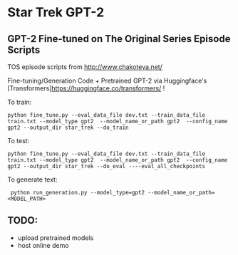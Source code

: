 # Star Trek GPT-2
## GPT-2 Fine-tuned on The Original Series Episode Scripts

TOS episode scripts from http://www.chakoteya.net/

Fine-tuning/Generation Code + Pretrained GPT-2 via Huggingface's [Transformers]https://huggingface.co/transformers/ !



To train: 

```
python fine_tune.py --eval_data_file dev.txt --train_data_file train.txt --model_type gpt2  --model_name_or_path gpt2  --config_name gpt2 --output_dir star_trek --do_train                
```

To test:
```
python fine_tune.py --eval_data_file dev.txt --train_data_file train.txt --model_type gpt2  --model_name_or_path gpt2  --config_name gpt2 --output_dir star_trek --do_eval ----eval_all_checkpoints
```

To generate text:
```
 python run_generation.py --model_type=gpt2 --model_name_or_path=<MODEL_PATH>
```

## TODO:
- upload pretrained models
- host online demo
